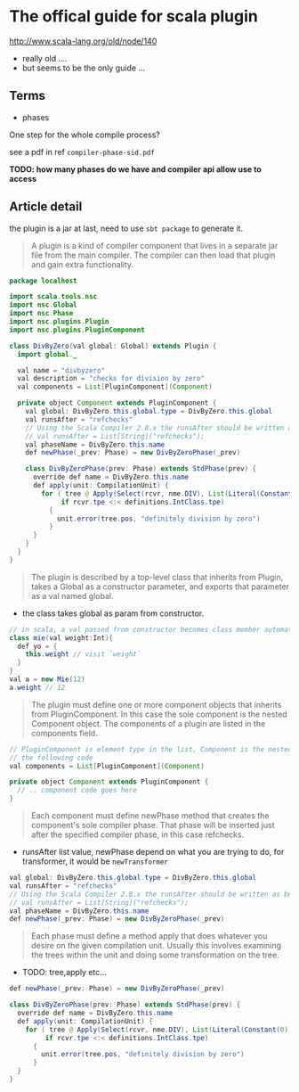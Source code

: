 # The offical guide for scala plugin

http://www.scala-lang.org/old/node/140

- really old ....
- but seems to be the only guide ...


## Terms

- phases

One step for the whole compile process?

see a pdf in ref `compiler-phase-sid.pdf`

**TODO: how many phases do we have and compiler api allow use to access**

## Article detail

the plugin is a jar at last, need to use `sbt package` to generate it.

> A plugin is a kind of compiler component that lives in a separate jar file from the main compiler. The compiler can then load that plugin and gain extra functionality.

````java
package localhost

import scala.tools.nsc
import nsc.Global
import nsc.Phase
import nsc.plugins.Plugin
import nsc.plugins.PluginComponent

class DivByZero(val global: Global) extends Plugin {
  import global._

  val name = "divbyzero"
  val description = "checks for division by zero"
  val components = List[PluginComponent](Component)

  private object Component extends PluginComponent {
    val global: DivByZero.this.global.type = DivByZero.this.global
    val runsAfter = "refchecks"
    // Using the Scala Compiler 2.8.x the runsAfter should be written as below
    // val runsAfter = List[String]("refchecks");
    val phaseName = DivByZero.this.name
    def newPhase(_prev: Phase) = new DivByZeroPhase(_prev)

    class DivByZeroPhase(prev: Phase) extends StdPhase(prev) {
      override def name = DivByZero.this.name
      def apply(unit: CompilationUnit) {
        for ( tree @ Apply(Select(rcvr, nme.DIV), List(Literal(Constant(0)))) <- unit.body;
             if rcvr.tpe <:< definitions.IntClass.tpe)
          {
            unit.error(tree.pos, "definitely division by zero")
          }
      }
    }
  }
}
````
> The plugin is described by a top-level class that inherits from Plugin, takes a Global as a constructor parameter, and exports that parameter as a val named global.

- the class takes global as param from constructor.

````java
// in scala, a val passed from constructor becomes class member automatically
class mie(val weight:Int){
  def yo = {
    this.weight // visit `weight`
  }
}
val a = new Mie(12)
a.weight // 12
````

> The plugin must define one or more component objects that inherits from PluginComponent. In this case the sole component is the nested Component object. The components of a plugin are listed in the components field.

````java
// PluginComponent is element type in the list, Component is the nested class in
// the following code
val components = List[PluginComponent](Component)

private object Component extends PluginComponent {
  // .. component code goes here
}
````

> Each component must define newPhase method that creates the component's sole compiler phase. That phase will be inserted just after the specified compiler phase, in this case refchecks.

- runsAfter list value, newPhase depend on what you are trying to do, for transformer, it would be `newTransformer`

````java
val global: DivByZero.this.global.type = DivByZero.this.global
val runsAfter = "refchecks"
// Using the Scala Compiler 2.8.x the runsAfter should be written as below
// val runsAfter = List[String]("refchecks");
val phaseName = DivByZero.this.name
def newPhase(_prev: Phase) = new DivByZeroPhase(_prev)
````

> Each phase must define a method apply that does whatever you desire on the given compilation unit. Usually this involves examining the trees within the unit and doing some transformation on the tree.

- TODO: tree,apply etc...

````java
def newPhase(_prev: Phase) = new DivByZeroPhase(_prev)

class DivByZeroPhase(prev: Phase) extends StdPhase(prev) {
  override def name = DivByZero.this.name
  def apply(unit: CompilationUnit) {
    for ( tree @ Apply(Select(rcvr, nme.DIV), List(Literal(Constant(0)))) <- unit.body;
         if rcvr.tpe <:< definitions.IntClass.tpe)
      {
        unit.error(tree.pos, "definitely division by zero")
      }
  }
}
````
